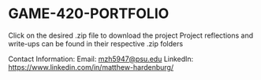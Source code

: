# GAME-420-PORTFOLIO

Click on the desired .zip file to download the project
Project reflections and write-ups can be found in their respective .zip folders

Contact Information:
Email: mzh5947@psu.edu
LinkedIn: https://www.linkedin.com/in/matthew-hardenburg/
